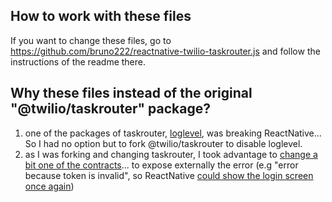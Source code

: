 ## How to work with these files

If you want to change these files, go to https://github.com/bruno222/reactnative-twilio-taskrouter.js and follow the instructions of the readme there. 

## Why these files instead of the original "@twilio/taskrouter" package?

  1. one of the packages of taskrouter, [loglevel](https://github.com/bruno222/reactnative-twilio-taskrouter.js/commit/7c22ad5daffd952a46fe13aff532fcee2dce86a1#diff-86bdbbcb39f24ccc04edce5a45602e1b5c0da2f29f028e5f9a25bfc696da080e), was breaking ReactNative... So I had no option but to fork @twilio/taskrouter to disable loglevel.
  2. as I was forking and changing taskrouter, I took advantage to [change a bit one of the contracts](https://github.com/bruno222/reactnative-twilio-taskrouter.js/commit/360bfb165d048649cf9f852934b0937d0c59bd79)... to expose externally the error (e.g "error because token is invalid", so ReactNative [could show the login screen once again](https://github.com/bruno222/flex-mobile/blob/de05b5a872ca2d83f3b16790bf7aa62cb3ba89c4/react-native/helper/taskrouter-sdk.tsx#L185))


